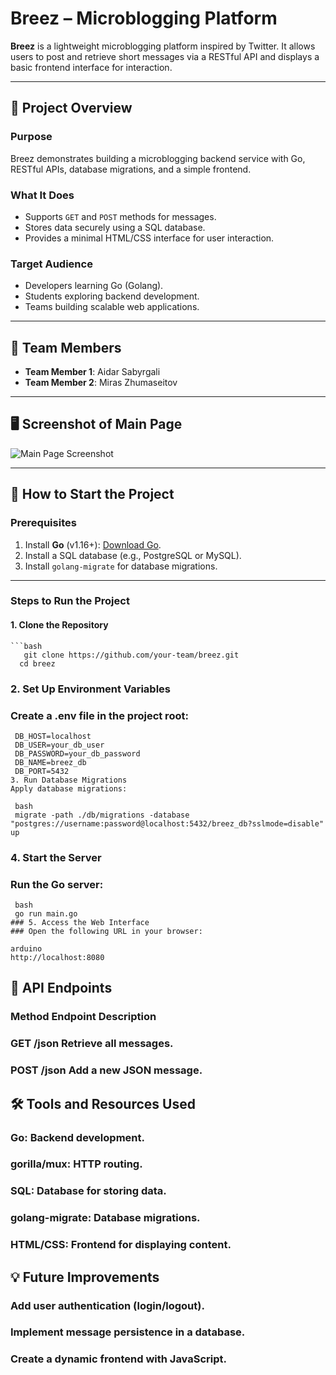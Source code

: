 # Breez – Microblogging Platform

**Breez** is a lightweight microblogging platform inspired by Twitter. It allows users to post and retrieve short messages via a RESTful API and displays a basic frontend interface for interaction.

---

## 🌟 Project Overview

### Purpose
Breez demonstrates building a microblogging backend service with Go, RESTful APIs, database migrations, and a simple frontend.

### What It Does
- Supports `GET` and `POST` methods for messages.
- Stores data securely using a SQL database.
- Provides a minimal HTML/CSS interface for user interaction.

### Target Audience
- Developers learning Go (Golang).
- Students exploring backend development.
- Teams building scalable web applications.

---

## 👥 Team Members

- **Team Member 1**: Aidar Sabyrgali  
- **Team Member 2**: Miras Zhumaseitov 

---

## 🖥️ Screenshot of Main Page

![Main Page Screenshot](./static/main_page_screenshot.png)

---

## 🚀 How to Start the Project

### Prerequisites
1. Install **Go** (v1.16+): [Download Go](https://golang.org/dl/).
2. Install a SQL database (e.g., PostgreSQL or MySQL).
3. Install `golang-migrate` for database migrations.

---

### Steps to Run the Project

#### 1. Clone the Repository
    ```bash
       git clone https://github.com/your-team/breez.git
      cd breez
### 2. Set Up Environment Variables
### Create a .env file in the project root:

   ```
    DB_HOST=localhost
    DB_USER=your_db_user
    DB_PASSWORD=your_db_password
    DB_NAME=breez_db
    DB_PORT=5432
3. Run Database Migrations
Apply database migrations:
   ```
     bash
     migrate -path ./db/migrations -database "postgres://username:password@localhost:5432/breez_db?sslmode=disable" up
### 4. Start the Server
### Run the Go server:
   ```
    bash
    go run main.go
### 5. Access the Web Interface
### Open the following URL in your browser:
   ```
    arduino
    http://localhost:8080
## 📡 API Endpoints
### Method	Endpoint	Description
### GET	/json	Retrieve all messages.
### POST	/json	Add a new JSON message.
## 🛠️ Tools and Resources Used
### Go: Backend development.
### gorilla/mux: HTTP routing.
### SQL: Database for storing data.
### golang-migrate: Database migrations.
### HTML/CSS: Frontend for displaying content.

## 💡 Future Improvements
### Add user authentication (login/logout).
### Implement message persistence in a database.
### Create a dynamic frontend with JavaScript.

